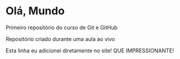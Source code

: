 # Olá, Mundo
 Primeiro repositório do curso de Git e GitHub

Repositório criado durante uma aula ao vivo

Esta linha eu adicionei diretamente no site! QUE IMPRESSIONANTE!
